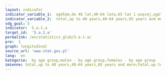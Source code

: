 ```yaml
---
layout: indicator
indicator_variable_1:  ogółem,do 40 lat,40-64 lata,65 lat i więcej,ogółem_,do 40 lat_,40-64 lata_,65 lat i więcej_,ogółem__,do 40 lat__,40-64 lata__,65 lat i więcej__
indicator_variable_2:  total,up to 40 years,40-64 years,65 years and more,total_,up to 40 years_,50-64 years_,65 years and more_,total__,up to 40 years__,40-64 years__,65 years and more__
sdg_goal: 5
indicator:  5.a.1.a
target_id:  '5.a.1.a'
permalink: /en/statistics_glob/5-a-1-a/
pre:  1
graph: longitudinal
source_url: 'www.stat.gov.pl'
lang:  en
kategorie:  by age group,males - by age group,females - by age group
zmienne: total,up to 40 years,40-64 years,65 years and more;total,up to 40 years,50-64 years,65 years and more;total,up to 40 years,40-64 years,65 years and more
---
```

